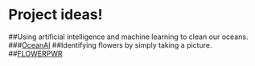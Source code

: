 # Project ideas!
##Using artificial intelligence and machine learning to clean our oceans.
###[OceanAI](https://github.com/kendallmig/KendallMignerey/tree/main/OceanAI)
##Identifying flowers by simply taking a picture.
##[FLOWERPWR](https://github.com/kendallmig/KendallMignerey/tree/main/FLOWERPWR)
